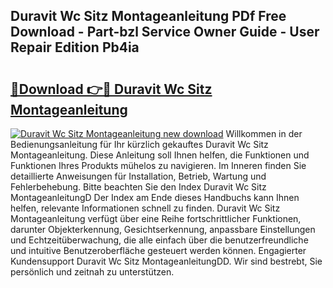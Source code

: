 ## Duravit Wc Sitz Montageanleitung PDf Free Download - Part-bzl Service Owner Guide - User Repair Edition Pb4ia

# <h2><a href="http://df7bpof.blite.top/?on=Duravit+Wc+Sitz+Montageanleitung">🔗Download 👉🔴 Duravit Wc Sitz Montageanleitung</a></h2>

[![Duravit Wc Sitz Montageanleitung new download](https://i.imgur.com/lujVjoI.png)](http://df7bpof.blite.top/?on=Duravit+Wc+Sitz+Montageanleitung)
Willkommen in der Bedienungsanleitung für Ihr kürzlich gekauftes Duravit Wc Sitz Montageanleitung. Diese Anleitung soll Ihnen helfen, die Funktionen und Funktionen Ihres Produkts mühelos zu navigieren. Im Inneren finden Sie detaillierte Anweisungen für Installation, Betrieb, Wartung und Fehlerbehebung. Bitte beachten Sie den Index Duravit Wc Sitz MontageanleitungD Der Index am Ende dieses Handbuchs kann Ihnen helfen, relevante Informationen schnell zu finden. Duravit Wc Sitz Montageanleitung verfügt über eine Reihe fortschrittlicher Funktionen, darunter Objekterkennung, Gesichtserkennung, anpassbare Einstellungen und Echtzeitüberwachung, die alle einfach über die benutzerfreundliche und intuitive Benutzeroberfläche gesteuert werden können. Engagierter Kundensupport Duravit Wc Sitz MontageanleitungDD. Wir sind bestrebt, Sie persönlich und zeitnah zu unterstützen.

